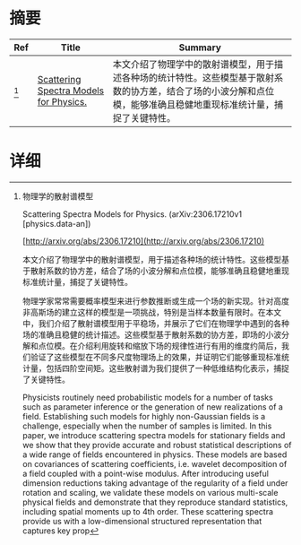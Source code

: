 # 摘要

| Ref | Title | Summary |
| --- | --- | --- |
| [^1] | [Scattering Spectra Models for Physics.](http://arxiv.org/abs/2306.17210) | 本文介绍了物理学中的散射谱模型，用于描述各种场的统计特性。这些模型基于散射系数的协方差，结合了场的小波分解和点位模，能够准确且稳健地重现标准统计量，捕捉了关键特性。 |

# 详细

[^1]: 物理学的散射谱模型

    Scattering Spectra Models for Physics. (arXiv:2306.17210v1 [physics.data-an])

    [http://arxiv.org/abs/2306.17210](http://arxiv.org/abs/2306.17210)

    本文介绍了物理学中的散射谱模型，用于描述各种场的统计特性。这些模型基于散射系数的协方差，结合了场的小波分解和点位模，能够准确且稳健地重现标准统计量，捕捉了关键特性。

    

    物理学家常常需要概率模型来进行参数推断或生成一个场的新实现。针对高度非高斯场的建立这样的模型是一项挑战，特别是当样本数量有限时。在本文中，我们介绍了散射谱模型用于平稳场，并展示了它们在物理学中遇到的各种场的准确且稳健的统计描述。这些模型基于散射系数的协方差，即场的小波分解和点位模。在介绍利用旋转和缩放下场的规律性进行有用的维度约简后，我们验证了这些模型在不同多尺度物理场上的效果，并证明它们能够重现标准统计量，包括四阶空间矩。这些散射谱为我们提供了一种低维结构化表示，捕捉了关键特性。

    Physicists routinely need probabilistic models for a number of tasks such as parameter inference or the generation of new realizations of a field. Establishing such models for highly non-Gaussian fields is a challenge, especially when the number of samples is limited. In this paper, we introduce scattering spectra models for stationary fields and we show that they provide accurate and robust statistical descriptions of a wide range of fields encountered in physics. These models are based on covariances of scattering coefficients, i.e. wavelet decomposition of a field coupled with a point-wise modulus. After introducing useful dimension reductions taking advantage of the regularity of a field under rotation and scaling, we validate these models on various multi-scale physical fields and demonstrate that they reproduce standard statistics, including spatial moments up to 4th order. These scattering spectra provide us with a low-dimensional structured representation that captures key prop
    

